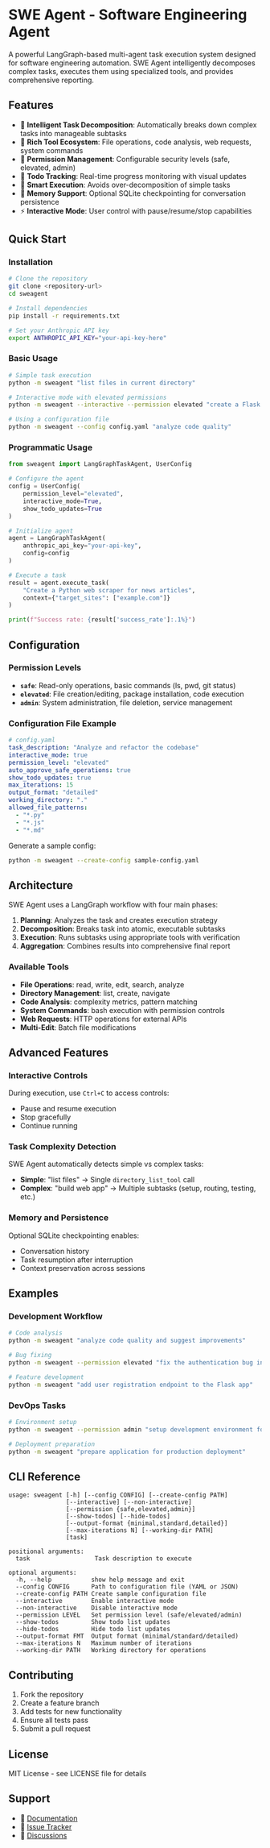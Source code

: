 # SWE Agent - Software Engineering Agent

A powerful LangGraph-based multi-agent task execution system designed for software engineering automation. SWE Agent intelligently decomposes complex tasks, executes them using specialized tools, and provides comprehensive reporting.

## Features

- 🤖 **Intelligent Task Decomposition**: Automatically breaks down complex tasks into manageable subtasks
- 🔧 **Rich Tool Ecosystem**: File operations, code analysis, web requests, system commands
- 🔐 **Permission Management**: Configurable security levels (safe, elevated, admin)
- 📝 **Todo Tracking**: Real-time progress monitoring with visual updates  
- 🎯 **Smart Execution**: Avoids over-decomposition of simple tasks
- 💾 **Memory Support**: Optional SQLite checkpointing for conversation persistence
- ⚡ **Interactive Mode**: User control with pause/resume/stop capabilities

## Quick Start

### Installation

```bash
# Clone the repository
git clone <repository-url>
cd sweagent

# Install dependencies
pip install -r requirements.txt

# Set your Anthropic API key
export ANTHROPIC_API_KEY="your-api-key-here"
```

### Basic Usage

```bash
# Simple task execution
python -m sweagent "list files in current directory"

# Interactive mode with elevated permissions
python -m sweagent --interactive --permission elevated "create a Flask web app"

# Using a configuration file
python -m sweagent --config config.yaml "analyze code quality"
```

### Programmatic Usage

```python
from sweagent import LangGraphTaskAgent, UserConfig

# Configure the agent
config = UserConfig(
    permission_level="elevated",
    interactive_mode=True,
    show_todo_updates=True
)

# Initialize agent
agent = LangGraphTaskAgent(
    anthropic_api_key="your-api-key",
    config=config
)

# Execute a task
result = agent.execute_task(
    "Create a Python web scraper for news articles",
    context={"target_sites": ["example.com"]}
)

print(f"Success rate: {result['success_rate']:.1%}")
```

## Configuration

### Permission Levels

- **`safe`**: Read-only operations, basic commands (ls, pwd, git status)
- **`elevated`**: File creation/editing, package installation, code execution  
- **`admin`**: System administration, file deletion, service management

### Configuration File Example

```yaml
# config.yaml
task_description: "Analyze and refactor the codebase"
interactive_mode: true
permission_level: "elevated"
auto_approve_safe_operations: true
show_todo_updates: true
max_iterations: 15
output_format: "detailed"
working_directory: "."
allowed_file_patterns: 
  - "*.py"
  - "*.js" 
  - "*.md"
```

Generate a sample config:
```bash
python -m sweagent --create-config sample-config.yaml
```

## Architecture

SWE Agent uses a LangGraph workflow with four main phases:

1. **Planning**: Analyzes the task and creates execution strategy
2. **Decomposition**: Breaks task into atomic, executable subtasks  
3. **Execution**: Runs subtasks using appropriate tools with verification
4. **Aggregation**: Combines results into comprehensive final report

### Available Tools

- **File Operations**: read, write, edit, search, analyze
- **Directory Management**: list, create, navigate
- **Code Analysis**: complexity metrics, pattern matching  
- **System Commands**: bash execution with permission controls
- **Web Requests**: HTTP operations for external APIs
- **Multi-Edit**: Batch file modifications

## Advanced Features

### Interactive Controls

During execution, use `Ctrl+C` to access controls:
- Pause and resume execution
- Stop gracefully  
- Continue running

### Task Complexity Detection

SWE Agent automatically detects simple vs complex tasks:

- **Simple**: "list files" → Single `directory_list_tool` call
- **Complex**: "build web app" → Multiple subtasks (setup, routing, testing, etc.)

### Memory and Persistence

Optional SQLite checkpointing enables:
- Conversation history
- Task resumption after interruption
- Context preservation across sessions

## Examples

### Development Workflow
```bash
# Code analysis
python -m sweagent "analyze code quality and suggest improvements"

# Bug fixing  
python -m sweagent --permission elevated "fix the authentication bug in login.py"

# Feature development
python -m sweagent "add user registration endpoint to the Flask app"
```

### DevOps Tasks
```bash
# Environment setup
python -m sweagent --permission admin "setup development environment for Python web app"

# Deployment preparation
python -m sweagent "prepare application for production deployment"
```

## CLI Reference

```
usage: sweagent [-h] [--config CONFIG] [--create-config PATH] 
                [--interactive] [--non-interactive] 
                [--permission {safe,elevated,admin}]
                [--show-todos] [--hide-todos]
                [--output-format {minimal,standard,detailed}]
                [--max-iterations N] [--working-dir PATH]
                [task]

positional arguments:
  task                  Task description to execute

optional arguments:
  -h, --help           show help message and exit
  --config CONFIG      Path to configuration file (YAML or JSON)
  --create-config PATH Create sample configuration file
  --interactive        Enable interactive mode
  --non-interactive    Disable interactive mode  
  --permission LEVEL   Set permission level (safe/elevated/admin)
  --show-todos         Show todo list updates
  --hide-todos         Hide todo list updates
  --output-format FMT  Output format (minimal/standard/detailed)
  --max-iterations N   Maximum number of iterations
  --working-dir PATH   Working directory for operations
```

## Contributing

1. Fork the repository
2. Create a feature branch
3. Add tests for new functionality
4. Ensure all tests pass
5. Submit a pull request

## License

MIT License - see LICENSE file for details

## Support

- 📖 [Documentation](docs/)
- 🐛 [Issue Tracker](https://github.com/your-org/sweagent/issues)
- 💬 [Discussions](https://github.com/your-org/sweagent/discussions)
